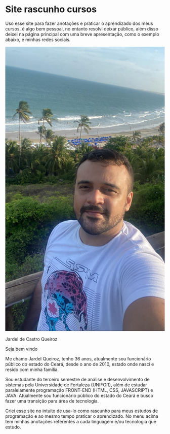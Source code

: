 # Site rascunho cursos

Uso esse site para fazer anotações e praticar o aprendizado dos meus cursos, é algo bem pessoal, no entanto resolvi deixar público, além disso deixei na página principal com uma breve apresentação, como o exemplo abaixo, e minhas redes sociais.

![Texto Alternativo](./src/imagens/Foto-Jardel.jpg)

Jardel de Castro Queiroz

Seja bem vindo

Me chamo Jardel Queiroz, tenho 36 anos, atualmente sou funcionário público do estado do Ceará, desde o ano de 2010, estado onde nasci e resido com minha família.

Sou estudante do terceiro semestre de análise e desenvolvimento de sistemas pela Universidade de Fortaleza (UNIFOR), além de estudar paralelamente programação FRONT-END (HTML, CSS, JAVASCRIPT) e JAVA. Atualmente sou funcionário público do estado do Ceará e busco fazer uma transição para área de tecnologia.

Criei esse site no intuito de usa-lo como rascunho para meus estudos de programação e ao mesmo tempo praticar o aprendizado. No menu acima tem minhas anotações referentes a cada linguagem e/ou tecnologia que estudo.
